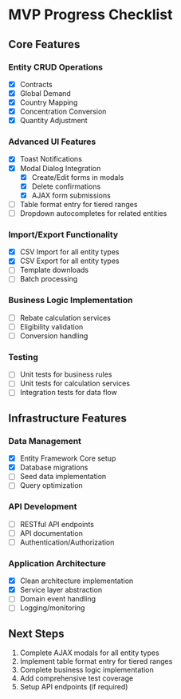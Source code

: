 # MVP Progress Checklist

## Core Features

### Entity CRUD Operations
- [x] Contracts
- [x] Global Demand
- [x] Country Mapping
- [x] Concentration Conversion
- [x] Quantity Adjustment

### Advanced UI Features
- [x] Toast Notifications
- [x] Modal Dialog Integration
  - [x] Create/Edit forms in modals
  - [x] Delete confirmations
  - [x] AJAX form submissions
- [ ] Table format entry for tiered ranges
- [ ] Dropdown autocompletes for related entities

### Import/Export Functionality
- [x] CSV Import for all entity types
- [x] CSV Export for all entity types
- [ ] Template downloads
- [ ] Batch processing

### Business Logic Implementation
- [ ] Rebate calculation services
- [ ] Eligibility validation
- [ ] Conversion handling

### Testing
- [ ] Unit tests for business rules
- [ ] Unit tests for calculation services
- [ ] Integration tests for data flow

## Infrastructure Features

### Data Management
- [x] Entity Framework Core setup
- [x] Database migrations
- [ ] Seed data implementation
- [ ] Query optimization

### API Development
- [ ] RESTful API endpoints
- [ ] API documentation
- [ ] Authentication/Authorization

### Application Architecture
- [x] Clean architecture implementation
- [x] Service layer abstraction
- [ ] Domain event handling
- [ ] Logging/monitoring

## Next Steps
1. Complete AJAX modals for all entity types
2. Implement table format entry for tiered ranges
3. Complete business logic implementation
4. Add comprehensive test coverage
5. Setup API endpoints (if required)
